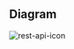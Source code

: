 ## Diagram


 
![rest-api-icon](https://github.com/bluecube246/df_cash_gold_exchange_app/assets/35375203/5e1f0789-fa77-4c25-a57e-ee4eabb9742e)
